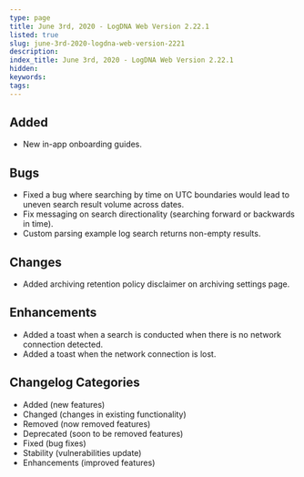 ```yaml
---
type: page
title: June 3rd, 2020 - LogDNA Web Version 2.22.1
listed: true
slug: june-3rd-2020-logdna-web-version-2221
description: 
index_title: June 3rd, 2020 - LogDNA Web Version 2.22.1
hidden: 
keywords: 
tags: 
---
```





## Added
* New in-app onboarding guides.

## Bugs
* Fixed a bug where searching by time on UTC boundaries would lead to uneven search result volume across dates.
* Fix messaging on search directionality (searching forward or backwards in time).
* Custom parsing example log search returns non-empty results.

## Changes
* Added archiving retention policy disclaimer on archiving settings page.

## Enhancements
* Added a toast when a search is conducted when there is no network connection detected.
* Added a toast when the network connection is lost.

## Changelog Categories
* Added (new features)
* Changed (changes in existing functionality)
* Removed (now removed features)
* Deprecated (soon to be removed features)
* Fixed (bug fixes)
* Stability (vulnerabilities update)
* Enhancements (improved features)

